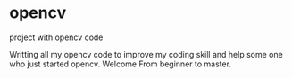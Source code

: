 # opencv
project with opencv code

Writting all my opencv code to improve my coding skill and help some one who just started opencv.
Welcome From beginner to master.

